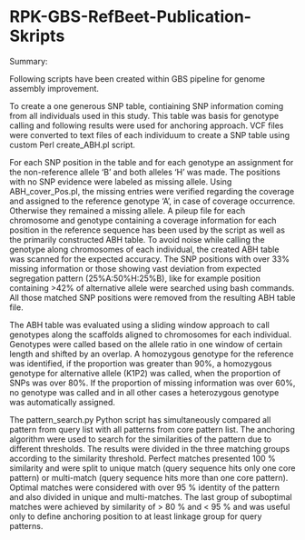 # RPK-GBS-RefBeet-Publication-Skripts

Summary:

Following scripts have been created within GBS pipeline for genome assembly improvement.




To create a one generous SNP table, contiaining SNP information coming from all individuals used in this study. This table was basis for genotype calling and following results were used for anchoring approach.
VCF files were converted to text files of each individuum to create a SNP table using custom Perl create_ABH.pl script. 

For each SNP position in the table and for each genotype an assignment for the non-reference allele ‘B’ and both alleles ‘H’ was made. The positions with no SNP evidence were labeled as missing allele. Using  ABH_cover_Pos.pl, the missing entries were verified regarding the coverage and assigned to the reference genotype ‘A’, in case of coverage occurrence. Otherwise they remained a missing allele. A pileup file for each chromosome and genotype containing a coverage information for each position in the reference sequence has been used by the script as well as the primarily constructed ABH table. 
To avoid noise while calling the genotype along chromosomes of each individual, the created ABH table was scanned for the expected accuracy. The SNP positions with over 33% missing information or those showing vast deviation from expected segregation pattern (25%A:50%H:25%B), like for example position containing >42% of alternative allele were searched using bash commands. All those matched SNP positions were removed from the resulting ABH table file. 

The ABH table was evaluated using a sliding window approach to call genotypes along the scaffolds aligned to chromosomes for each individual. Genotypes were called based on the allele ratio in one window of certain length and shifted by an overlap. A homozygous genotype for the reference was identified, if the proportion was greater than 90%, a homozygous genotype for alternative allele (K1P2) was called, when the proportion of SNPs was over 80%. If the proportion of missing information was over 60%, no genotype was called and in all other cases a heterozygous genotype was automatically assigned. 

The pattern_search.py Python script has simultaneously compared all pattern from query list with all patterns from core pattern list. The anchoring algorithm were used to search for the similarities of the pattern due to different thresholds. The results were divided in the three matching groups according to the similarity threshold. Perfect matches presented 100 % similarity and were split to unique match (query sequence hits only one core pattern) or multi-match (query sequence hits more than one core pattern). Optimal matches were considered with over 95 % identity of the pattern and also divided in unique and multi-matches. The last group of suboptimal matches were achieved by similarity of > 80 % and < 95 % and was useful only to define anchoring position to at least linkage group for query patterns.


